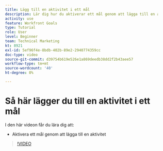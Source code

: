 ```yaml
---
title: Lägg till en aktivitet i ett mål
description: Lär dig hur du aktiverar ett mål genom att lägga till en aktivitet i [!DNL Workfront Goals].
activity: use
feature: Workfront Goals
type: Tutorial
role: User
level: Beginner
team: Technical Marketing
kt: 8921
exl-id: 5ef96f4e-8bdb-402b-89e2-2940774359cc
doc-type: video
source-git-commit: d39754b619e526e1a869deedb38dd2f2b43aee57
workflow-type: tm+mt
source-wordcount: '40'
ht-degree: 0%

---
```


# Så här lägger du till en aktivitet i ett mål

I den här videon får du lära dig att:

* Aktivera ett mål genom att lägga till en aktivitet

>[!VIDEO](https://video.tv.adobe.com/v/335193/?quality=12)
